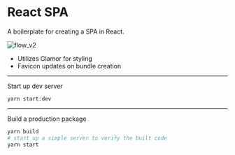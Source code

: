 # React SPA

A boilerplate for creating a SPA in React.

![flow_v2](https://user-images.githubusercontent.com/344140/41495959-9a7010d8-70e8-11e8-9f88-87d7c7bc5410.gif)

- Utilizes Glamor for styling
- Favicon updates on bundle creation

---

Start up dev server

```sh
yarn start:dev
```

---

Build a production package

```sh
yarn build
# start up a simple server to verify the built code
yarn start
```
